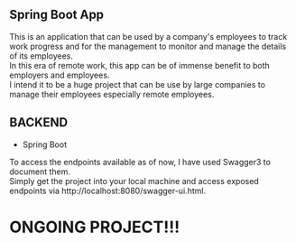 ## Spring Boot App

This is an application that can be used by a company's employees to
track work progress and for the management to monitor and manage the details
of its employees.  
In this era of remote work, this app can be of immense benefit to 
both employers and employees.   
I intend it to be a huge project that can be use by large companies
to manage their employees especially remote employees.  
## BACKEND
* Spring Boot

To access the endpoints available as of now, I have used Swagger3
to document them.  
Simply get the project into your local machine and access exposed
endpoints via http://localhost:8080/swagger-ui.html.  

# ONGOING PROJECT!!!

